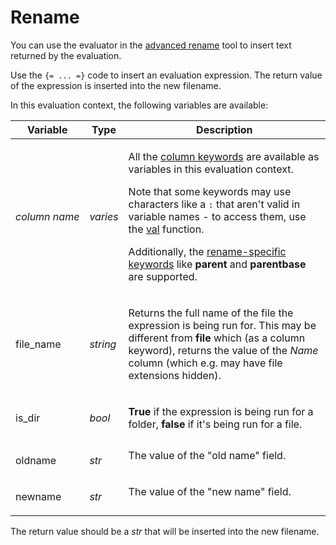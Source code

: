 # Rename

You can use the evaluator in the [advanced rename](/Manual/file_operations/renaming_files/advanced_rename/README.md) tool to insert text returned by the evaluation.

Use the `{= ... =}` code to insert an evaluation expression. The return value of the expression is inserted into the new filename.

In this evaluation context, the following variables are available:

<table>
<thead><tr><th>
Variable</th><th>
Type</th><th>
Description
</th></tr></thead><tbody><tr><td>

<nobr>*column name*</nobr></td><td>

*varies*</td><td>

All the [column keywords](/Manual/reference/metadata_keywords/keywords_for_columns.md) are available as variables in this evaluation context.

Note that some keywords may use characters like a `:` that aren't valid in variable names - to access them, use the [val](/Manual/reference/evaluator/val.md) function.

Additionally, the [rename-specific keywords](/Manual/file_operations/renaming_files/advanced_rename/renaming_with_metadata.md) like **parent** and **parentbase** are supported.
</td></tr><tr><td>
file_name</td><td>

*string*</td><td>

Returns the full name of the file the expression is being run for. This may be different from **file** which (as a column keyword), returns the value of the *Name* column (which e.g. may have file extensions hidden).
</td></tr><tr><td>
is_dir</td><td>

*bool*</td><td>

**True** if the expression is being run for a folder, **false** if it's being run for a file.
</td></tr><tr><td>
oldname</td><td>

*str*</td><td>
The value of the "old name" field.
</td></tr><tr><td>
newname</td><td>

*str*</td><td>
The value of the "new name" field.
</td></tr></tbody>
</table>

The return value should be a *str* that will be inserted into the new filename.
